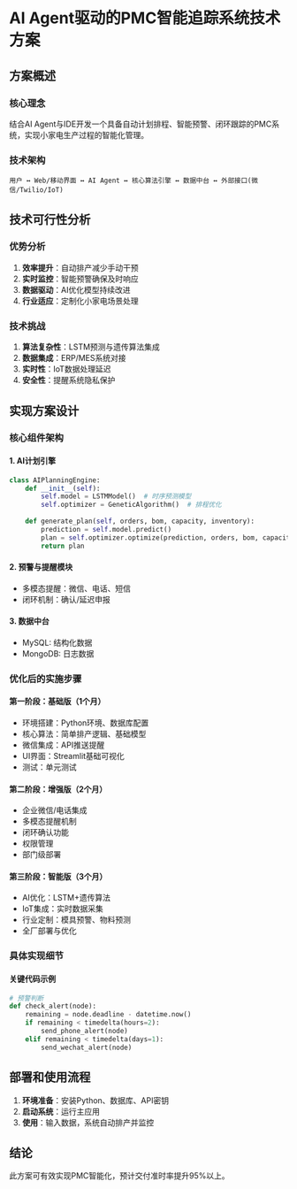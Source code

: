 # AI Agent驱动的PMC智能追踪系统技术方案

## 方案概述

### 核心理念
结合AI Agent与IDE开发一个具备自动计划排程、智能预警、闭环跟踪的PMC系统，实现小家电生产过程的智能化管理。

### 技术架构
```
用户 ↔ Web/移动界面 ↔ AI Agent ↔ 核心算法引擎 ↔ 数据中台 ↔ 外部接口(微信/Twilio/IoT)
```

## 技术可行性分析

### 优势分析
1. **效率提升**：自动排产减少手动干预
2. **实时监控**：智能预警确保及时响应
3. **数据驱动**：AI优化模型持续改进
4. **行业适应**：定制化小家电场景处理

### 技术挑战
1. **算法复杂性**：LSTM预测与遗传算法集成
2. **数据集成**：ERP/MES系统对接
3. **实时性**：IoT数据处理延迟
4. **安全性**：提醒系统隐私保护

## 实现方案设计

### 核心组件架构
#### 1. AI计划引擎
```python
class AIPlanningEngine:
    def __init__(self):
        self.model = LSTMModel()  # 时序预测模型
        self.optimizer = GeneticAlgorithm()  # 排程优化
    
    def generate_plan(self, orders, bom, capacity, inventory):
        prediction = self.model.predict()
        plan = self.optimizer.optimize(prediction, orders, bom, capacity, inventory)
        return plan
```

#### 2. 预警与提醒模块
- 多模态提醒：微信、电话、短信
- 闭环机制：确认/延迟申报

#### 3. 数据中台
- MySQL: 结构化数据
- MongoDB: 日志数据

### 优化后的实施步骤
#### 第一阶段：基础版（1个月）
- 环境搭建：Python环境、数据库配置
- 核心算法：简单排产逻辑、基础模型
- 微信集成：API推送提醒
- UI界面：Streamlit基础可视化
- 测试：单元测试

#### 第二阶段：增强版（2个月）
- 企业微信/电话集成
- 多模态提醒机制
- 闭环确认功能
- 权限管理
- 部门级部署

#### 第三阶段：智能版（3个月）
- AI优化：LSTM+遗传算法
- IoT集成：实时数据采集
- 行业定制：模具预警、物料预测
- 全厂部署与优化

### 具体实现细节
#### 关键代码示例
```python
# 预警判断
def check_alert(node):
    remaining = node.deadline - datetime.now()
    if remaining < timedelta(hours=2):
        send_phone_alert(node)
    elif remaining < timedelta(days=1):
        send_wechat_alert(node)
```

## 部署和使用流程
1. **环境准备**：安装Python、数据库、API密钥
2. **启动系统**：运行主应用
3. **使用**：输入数据，系统自动排产并监控

## 结论
此方案可有效实现PMC智能化，预计交付准时率提升95%以上。